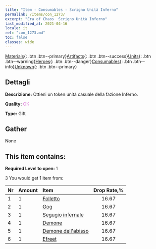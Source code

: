 ```yaml
---
title: "Item - Consumables - Scrigno Unità Inferno"
permalink: /Items/con_1273/
excerpt: "Era of Chaos  Scrigno Unità Inferno"
last_modified_at: 2021-04-16
locale: it
ref: "con_1273.md"
toc: false
classes: wide
---
```

 [Materials](/it/Items/){: .btn .btn--primary}[Artifacts](/it/Items/Artifacts/){: .btn .btn--success}[Units](/it/Items/Units/){: .btn .btn--warning}[Heroes](/it/Items/Heroes/){: .btn .btn--danger}[Consumables](/it/Items/Consumables/){: .btn .btn--info}[Unknown](/it/Items/Unknown/){: .btn .btn--primary}

## Dettagli
 **Descrizione:** Ottieni un token unità casuale della fazione Inferno.

 **Quality:** <span style="color: #DA70D6">OK</span>

 **Type:** Gift

## Gather

  None

## This item contains:

 **Required Level to open:** 1

 3 You would get **1** item  from:

  | Nr | Amount |     Item    | Drop Rate,% |
  |:---|:-------|:------------|:---------:|
  | 1 | 1 | [Folletto](/it/Items/unt_226/) | 16.67 | 
  | 2 | 1 | [Gog](/it/Items/unt_227/) | 16.67 | 
  | 3 | 1 | [Segugio infernale](/it/Items/unt_228/) | 16.67 | 
  | 4 | 1 | [Demone](/it/Items/unt_229/) | 16.67 | 
  | 5 | 1 | [Demone dell'abisso](/it/Items/unt_230/) | 16.67 | 
  | 6 | 1 | [Efreet](/it/Items/unt_231/) | 16.67 | 
